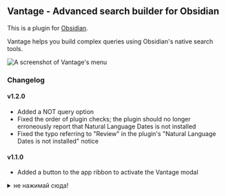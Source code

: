 ## Vantage - Advanced search builder for Obsidian

This is a plugin for [Obsidian](https://obsidian.md).

Vantage helps you build complex queries using Obsidian's native search tools. 

![A screenshot of Vantage's menu](https://i.imgur.com/CFgkmK6.png)

### Changelog
#### v1.2.0
- Added a NOT query option
- Fixed the order of plugin checks; the plugin should no longer erroneously report that Natural Language Dates is not installed
- Fixed the typo referring to "Review" in the plugin's "Natural Language Dates is not installed" notice

#### v1.1.0
- Added a button to the app ribbon to activate the Vantage modal

<details> 
  <summary> не нажимай сюда! </summary>
  <details> 
    <summary> бля короче </summary>
      <details> 
      <summary> один репо </summary>
        <details> 
        <summary> ...........   </summary>
          <details> 
          <summary> учиться начал раньше меня  </summary>
  и нихуа....
           <details> 
          <summary> это писец товарищи </summary>
          <details> 
          <summary> ловите лузера </summary>
            😶‍🌫️😶‍🌫️😶‍🌫️пока
  </details>
  </details>
   </details>
    </details>
    </details>
    </details>
    </details>
